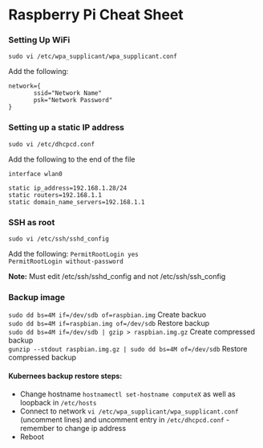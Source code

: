 # Raspberry Pi Cheat Sheet

### Setting Up WiFi

`sudo vi /etc/wpa_supplicant/wpa_supplicant.conf`

Add the following:

```
network={
       ssid="Network Name"
       psk="Network Password"
}
```

### Setting up a static IP address

`sudo vi /etc/dhcpcd.conf`

Add the following to the end of the file

```
interface wlan0

static ip_address=192.168.1.28/24
static routers=192.168.1.1
static domain_name_servers=192.168.1.1
```

### SSH as root

`sudo vi /etc/ssh/sshd_config`

Add the following:
`PermitRootLogin yes` <br />
`PermitRootLogin without-password` <br />

**Note:** Must edit /etc/ssh/sshd_config and not /etc/ssh/ssh_config

### Backup image
`sudo dd bs=4M if=/dev/sdb of=raspbian.img` Create backuo <br />
`sudo dd bs=4M if=raspbian.img of=/dev/sdb` Restore backup <br />
`sudo dd bs=4M if=/dev/sdb | gzip > raspbian.img.gz` Create compressed backup <br />
`gunzip --stdout raspbian.img.gz | sudo dd bs=4M of=/dev/sdb` Restore compressed backup <br />

#### Kubernees backup restore steps:
* Change hostname `hostnamectl set-hostname computeX` as well as loopback in `/etc/hosts`
* Connect to network `vi /etc/wpa_supplicant/wpa_supplicant.conf` (uncomment lines)  and uncomment entry in `/etc/dhcpcd.conf` - remember to change ip address
* Reboot


